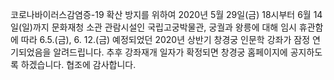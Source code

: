 코로나바이러스감염증-19 확산 방지를 위하여 2020년 5월 29일(금) 18시부터 6월 14일(일)까지 문화재청 소관 관람시설인 국립고궁박물관, 궁궐과 왕릉에 대해 임시 휴관함에 따라 6.5.(금), 6. 12.(금) 예정되었던 2020년 상반기 창경궁 인문학 강좌가 잠정 연기되었음을 알려드립니다. 추후 강좌재개 일자가 확정되면 창경궁 홈페이지에 공지하도록 하겠습니다. 협조에 감사합니다.